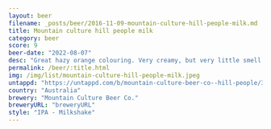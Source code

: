 ```yaml
---
layout: beer
filename: _posts/beer/2016-11-09-mountain-culture-hill-people-milk.md
title: Mountain culture hill people milk
category: beer
score: 9
beer-date: "2022-08-07"
desc: "Great hazy orange colouring. Very creamy, but very little smell. The name describes it well, a mellow beer that keeps you fed"
permalink: /beer/:title.html
img: /img/list/mountain-culture-hill-people-milk.jpeg
untappd: "https://untappd.com/b/mountain-culture-beer-co--hill-people/3726775"
country: "Australia"
brewery: "Mountain Culture Beer Co."
breweryURL: "breweryURL"
style: "IPA - Milkshake"
---
```

